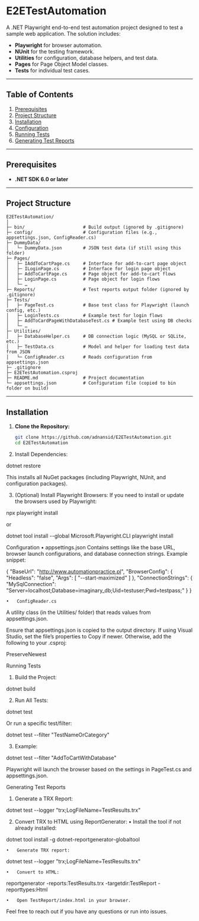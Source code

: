 # E2ETestAutomation

A .NET Playwright end-to-end test automation project designed to test a sample web application. The solution includes:

- **Playwright** for browser automation.  
- **NUnit** for the testing framework.  
- **Utilities** for configuration, database helpers, and test data.  
- **Pages** for Page Object Model classes.  
- **Tests** for individual test cases.

---

## Table of Contents

1. [Prerequisites](#prerequisites)  
2. [Project Structure](#project-structure)  
3. [Installation](#installation)  
4. [Configuration](#configuration)  
5. [Running Tests](#running-tests)  
6. [Generating Test Reports](#generating-test-reports)  
---

## Prerequisites

- **.NET SDK 6.0 or later**

---

## Project Structure
```
E2ETestAutomation/
│
├─ bin/                      # Build output (ignored by .gitignore)
├─ config/                   # Configuration files (e.g., appsettings.json, ConfigReader.cs)
├─ DummyData/
│   └─ DummyData.json        # JSON test data (if still using this folder)
├─ Pages/
│   ├─ IAddToCartPage.cs     # Interface for add-to-cart page object
│   ├─ ILoginPage.cs         # Interface for login page object
│   ├─ AddToCartPage.cs      # Page object for add-to-cart flows
│   ├─ LoginPage.cs          # Page object for login flows
│   └─ …
├─ Reports/                  # Test reports output folder (ignored by .gitignore)
├─ Tests/
│   ├─ PageTest.cs           # Base test class for Playwright (launch config, etc.)
│   ├─ LoginTests.cs         # Example test for login flows
│   ├─ AddToCardPageWithDatabaseTest.cs # Example test using DB checks
│   └─ …
├─ Utilities/
│   ├─ DatabaseHelper.cs     # DB connection logic (MySQL or SQLite, etc.)
│   ├─ TestData.cs           # Model and helper for loading test data from JSON
│   └─ ConfigReader.cs       # Reads configuration from appsettings.json
├─ .gitignore
├─ E2ETestAutomation.csproj
├─ README.md                 # Project documentation
└─ appsettings.json          # Configuration file (copied to bin folder on build)
```
---

## Installation

1. **Clone the Repository:**
   ```bash
   git clone https://github.com/adnansid/E2ETestAutomation.git
   cd E2ETestAutomation

2.	Install Dependencies:

dotnet restore

This installs all NuGet packages (including Playwright, NUnit, and configuration packages).

3.	(Optional) Install Playwright Browsers:
If you need to install or update the browsers used by Playwright:

npx playwright install

or

dotnet tool install --global Microsoft.Playwright.CLI
playwright install



Configuration
	•	appsettings.json
Contains settings like the base URL, browser launch configurations, and database connection strings.
Example snippet:

{
  "BaseUrl": "http://www.automationpractice.pl",
  "BrowserConfig": {
    "Headless": "false",
    "Args": [ "--start-maximized" ]
  },
  "ConnectionStrings": {
    "MySqlConnection": "Server=localhost;Database=imaginary_db;Uid=testuser;Pwd=testpass;"
  }
}


	•	ConfigReader.cs
A utility class (in the Utilities/ folder) that reads values from appsettings.json.

Ensure that appsettings.json is copied to the output directory. If using Visual Studio, set the file’s properties to Copy if newer. Otherwise, add the following to your .csproj:

<ItemGroup>
  <None Update="config/appsettings.json">
    <CopyToOutputDirectory>PreserveNewest</CopyToOutputDirectory>
  </None>
</ItemGroup>




Running Tests
1.	Build the Project:

dotnet build


2.	Run All Tests:

dotnet test

Or run a specific test/filter:

dotnet test --filter "TestNameOrCategory"


3.	Example:

dotnet test --filter "AddToCartWithDatabase"



Playwright will launch the browser based on the settings in PageTest.cs and appsettings.json.


Generating Test Reports
1.	Generate a TRX Report:

dotnet test --logger "trx;LogFileName=TestResults.trx"


2.	Convert TRX to HTML using ReportGenerator:
	•	Install the tool if not already installed:

dotnet tool install -g dotnet-reportgenerator-globaltool


	•	Generate TRX report:

dotnet test --logger "trx;LogFileName=TestResults.trx"


	•	Convert to HTML:

reportgenerator -reports:TestResults.trx -targetdir:TestReport -reporttypes:Html


	•	Open TestReport/index.html in your browser.


Feel free to reach out if you have any questions or run into issues.